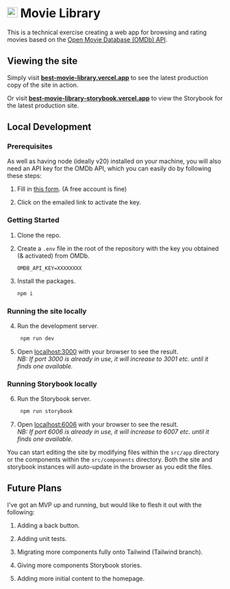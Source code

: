 # <img src="src/app/favicon.ico" alt="Alt text" width="24" height="24" /> Movie Library

This is a technical exercise creating a web app for browsing and rating movies based on the [Open Movie Database (OMDb) API](https://www.omdbapi.com/).

## Viewing the site

Simply visit **[best-movie-library.vercel.app](https://best-movie-library.vercel.app)** to see the latest production copy of the site in action.

Or visit **[best-movie-library-storybook.vercel.app](https://best-movie-library-storybook.vercel.app)** to view the Storybook for the latest production site.

## Local Development

### Prerequisites

As well as having node (ideally v20) installed on your machine, you will also need an API key for the OMDb API, which you can easily do by following these steps:

1. Fill in [this form](https://www.omdbapi.com/apikey.aspx). (A free account is fine)

2. Click on the emailed link to activate the key.

### Getting Started

1. Clone the repo.

2. Create a `.env` file in the root of the repository with the key you obtained (& activated) from OMDb.

   ```env
   OMDB_API_KEY=XXXXXXXX
   ```

3. Install the packages.

   ```bash
   npm i
   ```

### Running the site locally

4. Run the development server.

   ```bash
    npm run dev
   ```

5. Open [localhost:3000](http://localhost:3000) with your browser to see the result.\
   _NB: If port 3000 is already in use, it will increase to 3001 etc. until it finds one available._

### Running Storybook locally

6. Run the Storybook server.

   ```bash
    npm run storybook
   ```

7. Open [localhost:6006](http://localhost:6006) with your browser to see the result.\
   _NB: If port 6006 is already in use, it will increase to 6007 etc. until it finds one available._

You can start editing the site by modifying files within the `src/app` directory or the components within the `src/components` directory. Both the site and storybook instances will auto-update in the browser as you edit the files.

## Future Plans

I've got an MVP up and running, but would like to flesh it out with the following:

1. Adding a back button.

2. Adding unit tests.

3. Migrating more components fully onto Tailwind (Tailwind branch).

4. Giving more components Storybook stories.

5. Adding more initial content to the homepage.
